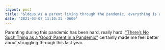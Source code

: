 ```yaml
---
layout: post
title: "&ldquo;As a parent living through the pandemic, everything is a balance right now: spinning plates stacked high with a towering collection of impossible things.&rdquo;"
date: "2021-03-07 11:10:31 -0600"
---
```


Parenting during this pandemic has been hard, really hard. ["There’s No Such Thing as a ‘Good’ Parent in a Pandemic"](https://www.esquire.com/lifestyle/a35562985/ted-cruz-cancun-good-dad/) certainly made me feel better about struggling through this last year.
